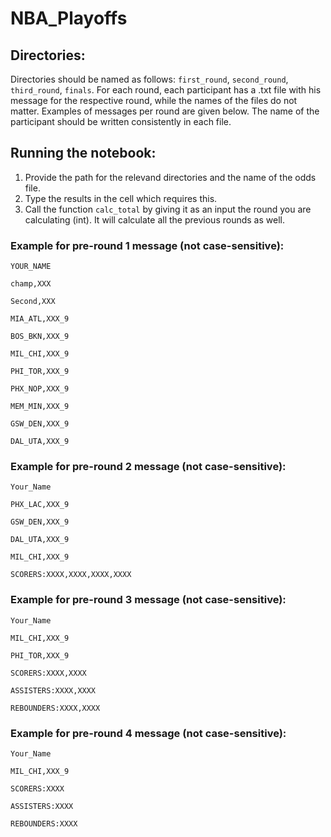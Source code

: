 # NBA_Playoffs
## Directories:
Directories should be named as follows:
`first_round`, `second_round`, `third_round`, `finals`. 
For each round, each participant has a .txt file with his message for the respective round, while the names of the files do not matter.
Examples of messages per round are given below.
The name of the participant should be written consistently in each file.

## Running the notebook:
1. Provide the path for the relevand directories and the name of the odds file.
2. Type the results in the cell which requires this.
3. Call the function `calc_total` by giving it as an input the round you are calculating (int). It will calculate all the previous rounds as well.

### Example for pre-round 1 message (not case-sensitive):

`YOUR_NAME`

`champ,XXX`

`Second,XXX`

`MIA_ATL,XXX_9`

`BOS_BKN,XXX_9`

`MIL_CHI,XXX_9`

`PHI_TOR,XXX_9`

`PHX_NOP,XXX_9`

`MEM_MIN,XXX_9`

`GSW_DEN,XXX_9`

`DAL_UTA,XXX_9`

### Example for pre-round 2 message (not case-sensitive):

`Your_Name`

`PHX_LAC,XXX_9`

`GSW_DEN,XXX_9`

`DAL_UTA,XXX_9`

`MIL_CHI,XXX_9`

`SCORERS:XXXX,XXXX,XXXX,XXXX`

### Example for pre-round 3 message (not case-sensitive):

`Your_Name`

`MIL_CHI,XXX_9`

`PHI_TOR,XXX_9`

`SCORERS:XXXX,XXXX`

`ASSISTERS:XXXX,XXXX`

`REBOUNDERS:XXXX,XXXX`

### Example for pre-round 4 message (not case-sensitive):

`Your_Name`

`MIL_CHI,XXX_9`

`SCORERS:XXXX`

`ASSISTERS:XXXX`

`REBOUNDERS:XXXX`


